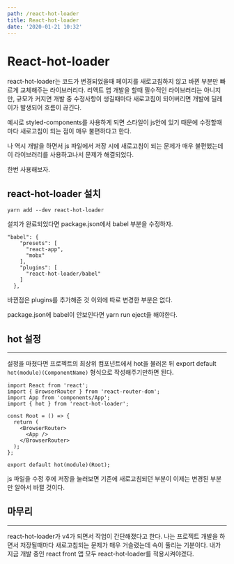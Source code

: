 ```yaml
---
path: /react-hot-loader
title: React-hot-loader
date: '2020-01-21 10:32'
---
```


# React-hot-loader

react-hot-loader는 코드가 변경되었을때 페이지를 새로고침하지 않고 바뀐 부분만 빠르게 교체해주는 라이브러리다. 리액트 앱 개발을 할때 필수적인 라이브러리는 아니지만, 규모가 커지면 개발 중 수정사항이 생길때마다 새로고침이 되어버리면 개발에 딜레이가 발생되어 흐름이 끊긴다.

예시로 styled-components를 사용하게 되면 스타일이 js안에 있기 때문에 수정할때마다 새로고침이 되는 점이 매우 불편하다고 한다.

나 역시 개발을 하면서 js 파일에서 저장 시에 새로고침이 되는 문제가 매우 불편했는데 이 라이브러리를 사용하고나서 문제가 해결되었다.

한번 사용해보자.

## react-hot-loader 설치

    yarn add --dev react-hot-loader

설치가 완료되었다면 package.json에서 babel 부분을 수정하자.

    "babel": {
        "presets": [
          "react-app",
          "mobx"
        ],
        "plugins": [
          "react-hot-loader/babel"
        ]
      },

바뀐점은 plugins를 추가해준 것 이외에 따로 변경한 부분은 없다.

package.json에 babel이 안보인다면 yarn run eject을 해야한다.

## hot 설정

---

설정을 마쳤다면 프로젝트의 최상위 컴포넌트에서 hot을 불러온 뒤 export default `hot(module)(ComponentName)` 형식으로 작성해주기만하면 된다.

    import React from 'react';
    import { BrowserRouter } from 'react-router-dom';
    import App from 'components/App';
    import { hot } from 'react-hot-loader';

    const Root = () => {
      return (
        <BrowserRouter>
          <App />
        </BrowserRouter>
      );
    };

    export default hot(module)(Root);

js 파일을 수정 후에 저장을 눌러보면 기존에 새로고침되던 부분이 이제는 변경된 부분만 알아서 바뀔 것이다.

## 마무리

---

react-hot-loader가 v4가 되면서 작업이 간단해졌다고 한다. 나는 프로젝트 개발을 하면서 저장될때마다 새로고침되는 문제가 매우 거슬렸는데 속이 풀리는 기분이다. 내가 지금 개발 중인 react front 앱 모두 react-hot-loader를 적용시켜야겠다.
